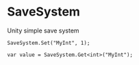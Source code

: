 # SaveSystem

Unity simple save system

```
SaveSystem.Set("MyInt", 1);
```

```
var value = SaveSystem.Get<int>("MyInt");
```
